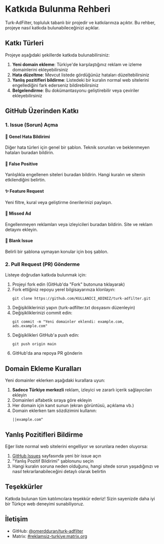 # Katkıda Bulunma Rehberi

Turk-AdFilter, topluluk tabanlı bir projedir ve katkılarınıza açıktır. Bu rehber, projeye nasıl katkıda bulunabileceğinizi açıklar.

## Katkı Türleri

Projeye aşağıdaki şekillerde katkıda bulunabilirsiniz:

1. **Yeni domain ekleme**: Türkiye'de karşılaştığınız reklam ve izleme domainlerini ekleyebilirsiniz
2. **Hata düzeltme**: Mevcut listede gördüğünüz hataları düzeltebilirsiniz
3. **Yanlış pozitifleri bildirme**: Listedeki bir kuralın normal web sitelerini engellediğini fark ederseniz bildirebilirsiniz
4. **Belgelendirme**: Bu dokümantasyonu geliştirebilir veya çeviriler ekleyebilirsiniz

## GitHub Üzerinden Katkı

### 1. Issue (Sorun) Açma

  #### 🐞 Genel Hata Bildirimi
Diğer hata türleri için genel bir şablon. Teknik sorunları ve beklenmeyen hataları buradan bildirin.

  #### 🚫 False Positive
Yanlışlıkla engellenen siteleri buradan bildirin. Hangi kuralın ve sitenin etkilendiğini belirtin.

  #### ✨ Feature Request
Yeni filtre, kural veya geliştirme önerilerinizi paylaşın.

  #### 📢 Missed Ad
Engellenmeyen reklamları veya izleyicileri buradan bildirin. Site ve reklam detayını ekleyin.

  #### 📝 Blank Issue
Belirli bir şablona uymayan konular için boş şablon.

### 2. Pull Request (PR) Gönderme

Listeye doğrudan katkıda bulunmak için:

1. Projeyi fork edin (GitHub'da "Fork" butonuna tıklayarak)
2. Fork ettiğiniz repoyu yerel bilgisayarınıza klonlayın:
   ```
   git clone https://github.com/KULLANICI_ADINIZ/turk-adfilter.git
   ```
3. Değişikliklerinizi yapın (turk-adfilter.txt dosyasını düzenleyin)
4. Değişikliklerinizi commit edin:
   ```
   git commit -m "Yeni domainler eklendi: example.com, ads.example.com"
   ```
5. Değişiklikleri GitHub'a push edin:
   ```
   git push origin main
   ```
6. GitHub'da ana repoya PR gönderin

## Domain Ekleme Kuralları

Yeni domainler eklerken aşağıdaki kurallara uyun:

1. **Sadece Türkiye merkezli** reklam, izleyici ve zararlı içerik sağlayıcıları ekleyin
2. Domainleri alfabetik sıraya göre ekleyin
3. Her domain için kanıt sunun (ekran görüntüsü, açıklama vb.)
4. Domain eklerken tam sözdizimini kullanın:
   ```
   ||example.com^
   ```

## Yanlış Pozitifleri Bildirme

Eğer liste normal web sitelerini engelliyor ve sorunlara neden oluyorsa:

1. [GitHub Issues](https://github.com/omerdduran/turk-adfilter/issues) sayfasında yeni bir issue açın
2. "Yanlış Pozitif Bildirimi" şablonunu seçin
3. Hangi kuralın soruna neden olduğunu, hangi sitede sorun yaşadığınızı ve nasıl tekrarlanabileceğini detaylı olarak belirtin

## Teşekkürler

Katkıda bulunan tüm katılımcılara teşekkür ederiz! Sizin sayenizde daha iyi bir Türkçe web deneyimi sunabiliyoruz.

## İletişim

- GitHub: [@omerdduran/turk-adfilter](https://github.com/omerdduran/turk-adfilter)
- Matrix: [#reklamsiz-turkiye:matrix.org](https://matrix.to/#/#reklamsiz-turkiye:matrix.org)
